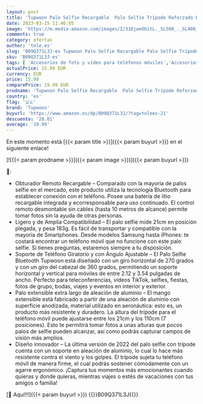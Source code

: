 ```yaml
---
layout: post
title: 'Tupwoon Palo Selfie Recargable  Palo Selfie Trípode Reforzado Estable de Aleación de Aluminio Extensible 110cm con iPhone  Samsung'
date: 2023-03-15 11:46:05
image: 'https://m.media-amazon.com/images/I/31DjweObitL._SL500_._SL400_.jpg'
comments: true
category: ofertas
author: 'tole.es'
slug: 'B09Q371L3J-es Tupwoon Palo Selfie Recargable Palo Selfie Trípode...'
sku: 'B09Q371L3J-es'
tags: [ 'Accesorios de foto y vídeo para teléfonos móviles','Accesorios para móviles','Comunicación móvil y accesorios','Electrónica','Trípodes para teléfonos móviles','iphone','tupwoon','🇪🇸', ]
actualPrice: 15.99 EUR
currency: EUR
price: 15.99
comparePrice: 19.99 EUR
prodname: 'Tupwoon Palo Selfie Recargable  Palo Selfie Trípode Reforzado Estable de Aleación de Aluminio Extensible 110cm con iPhone  Samsung'
country: 'es'
flag: '🇪🇸'
brand: 'Tupwoon'
buyurl: 'https://www.amazon.es/dp/B09Q371L3J/?tag=tolees-21'
descuento: '20.01'
average: '19.99'
---
```


En este momento está [{{< param title >}}]({{< param buyurl >}}) en el siguiente enlace!

[![{{< param prodname >}}]({{< param image >}})]({{< param buyurl >}})

🔎:

- Obturador Remoto Recargable – Comparado con la mayoría de palos selfie en el mercado, este producto utiliza la tecnología Bluetooth para establecer conexión con el teléfono. Posee una batería de litio recargable integrada y ecorresponsable para uso continuado. El control remoto desmontable sin cables (hasta 10 metros de alcance) permite tomar fotos sin la ayuda de otras personas.
- Ligero y de Amplia Compatibilidad – El palo selfie mide 21cm en posición plegada, y pesa 183g. Es fácil de transportar y compatible con la mayoría de Smartphones. Desde modelos Samsung hasta iPhones: te costará encontrar un teléfono móvil que no funcione con este palo selfie. Si tienes preguntas, estaremos siempre a tu disposición.
- Soporte de Teléfono Giratorio y con Ángulo Ajustable – El Palo Selfie Bluetooth Tupwoon está diseñado con un giro horizontal de 270 grados y con un giro del cabezal de 360 grados, permitiendo un soporte horizontal y vertical para móviles de entre 2.12 y 3.54 pulgadas de ancho. Perfecto para teleconferencias, videos TikTok, selfies, fiestas, fotos de grupo, bodas, viajes y eventos en interior y exterior.
- Palo extensible extra largo de aleación de aluminio – El mango extensible está fabricado a partir de una aleación de aluminio con superficie anodizada, material utilizado en aeronáutica: esto es, un producto más resistente y duradero. La altura del trípode para el teléfono móvil puede ajustarse entre los 21cm y los 110cm (7 posiciones). Esto te permitirá tomar fotos a unas alturas que pocos palos de selfie pueden alcanzar, así como podrás capturar campos de visión más amplios.
- Diseño innovador – La última versión de 2022 del palo selfie con trípode cuenta con un soporte en aleación de aluminio, lo cual lo hace más resistente contra el viento y los golpes. El trípode sujeta tu teléfono móvil de manera firme, el cual podrás sostener cómodamente con un agarre ergonómico. ¡Captura tus momentos más emocionantes cuando quieras y donde quieras, mientras viajes o estés de vacaciones con tus amigos o familia!

[🛒 Aquí!!!]({{< param buyurl >}})
{{<world>}}B09Q371L3J{{</world>}}

